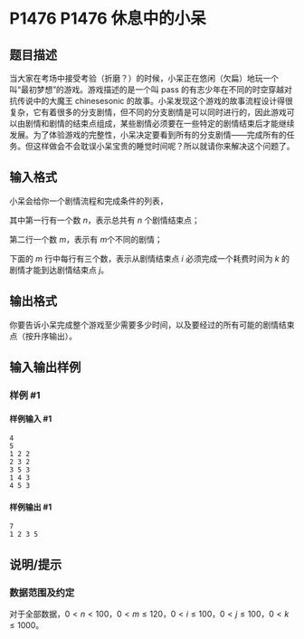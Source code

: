 # P1476 P1476 休息中的小呆

## 题目描述

当大家在考场中接受考验（折磨？）的时候，小呆正在悠闲（欠扁）地玩一个叫“最初梦想”的游戏。游戏描述的是一个叫 pass 的有志少年在不同的时空穿越对抗传说中的大魔王 chinesesonic 的故事。小呆发现这个游戏的故事流程设计得很复杂，它有着很多的分支剧情，但不同的分支剧情是可以同时进行的，因此游戏可以由剧情和剧情的结束点组成，某些剧情必须要在一些特定的剧情结束后才能继续发展。为了体验游戏的完整性，小呆决定要看到所有的分支剧情——完成所有的任务。但这样做会不会耽误小呆宝贵的睡觉时间呢？所以就请你来解决这个问题了。


## 输入格式

小呆会给你一个剧情流程和完成条件的列表，

其中第一行有一个数 $n$，表示总共有 $n$ 个剧情结束点；

第二行一个数 $m$，表示有 $m$个不同的剧情；

下面的 $m$ 行中每行有三个数，表示从剧情结束点 $i$ 必须完成一个耗费时间为 $k$ 的剧情才能到达剧情结束点 $j$。


## 输出格式

你要告诉小呆完成整个游戏至少需要多少时间，以及要经过的所有可能的剧情结束点（按升序输出）。


## 输入输出样例

### 样例 #1

#### 样例输入 #1

```
4
5
1 2 2
2 3 2
3 5 3
1 4 3
4 5 3
```

#### 样例输出 #1

```
7
1 2 3 5
```

## 说明/提示

### 数据范围及约定

对于全部数据，$0<n<100$，$0<m\le 120$，$0<i\le 100$，$0<j\le 100$，$0<k\le 1000$。
